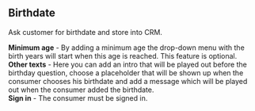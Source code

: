 ## Birthdate
Ask customer for birthdate and store into CRM.

**Minimum age** - By adding a minimum age the drop-down menu with the birth years will start when this age is reached. This feature is optional.      
**Other texts** - Here you can add an intro that will be played out before the birthday question, choose a placeholder that will be shown up when the consumer chooses his birthdate and add a message which will be played out when the consumer added the birthdate.       
**Sign in** - The consumer must be signed in.
